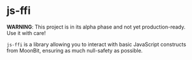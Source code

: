 # js-ffi

**WARNING**: This project is in its alpha phase and not yet production-ready. Use it with care!

`js-ffi` is a library allowing you to interact with basic JavaScript constructs from MoonBit, 
ensuring as much null-safety as possible.
